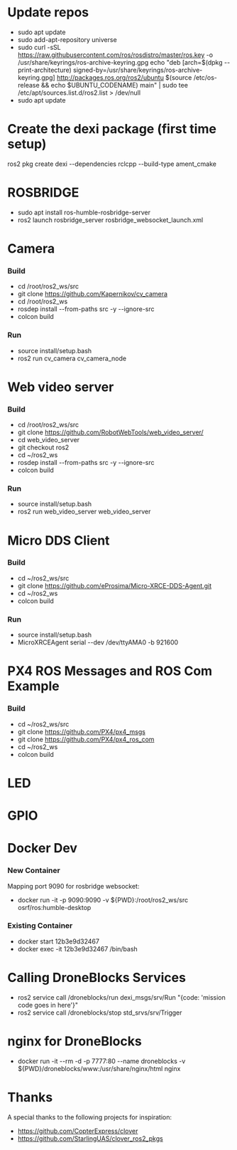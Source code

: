 # Update repos

- sudo apt update
- sudo add-apt-repository universe
- sudo curl -sSL https://raw.githubusercontent.com/ros/rosdistro/master/ros.key -o /usr/share/keyrings/ros-archive-keyring.gpg
  echo "deb [arch=$(dpkg --print-architecture) signed-by=/usr/share/keyrings/ros-archive-keyring.gpg] http://packages.ros.org/ros2/ubuntu $(source /etc/os-release && echo $UBUNTU_CODENAME) main" | sudo tee /etc/apt/sources.list.d/ros2.list > /dev/null
- sudo apt update

# Create the dexi package (first time setup)

ros2 pkg create dexi --dependencies rclcpp --build-type ament_cmake

# ROSBRIDGE

- sudo apt install ros-humble-rosbridge-server
- ros2 launch rosbridge_server rosbridge_websocket_launch.xml

# Camera

### Build

- cd /root/ros2_ws/src
- git clone https://github.com/Kapernikov/cv_camera
- cd /root/ros2_ws
- rosdep install --from-paths src -y --ignore-src
- colcon build

### Run

- source install/setup.bash
- ros2 run cv_camera cv_camera_node

# Web video server

### Build

- cd /root/ros2_ws/src
- git clone https://github.com/RobotWebTools/web_video_server/
- cd web_video_server
- git checkout ros2
- cd ~/ros2_ws
- rosdep install --from-paths src -y --ignore-src
- colcon build

### Run

- source install/setup.bash
- ros2 run web_video_server web_video_server

# Micro DDS Client

### Build

- cd ~/ros2_ws/src
- git clone https://github.com/eProsima/Micro-XRCE-DDS-Agent.git
- cd ~/ros2_ws
- colcon build

### Run

- source install/setup.bash
- MicroXRCEAgent serial --dev /dev/ttyAMA0 -b 921600

# PX4 ROS Messages and ROS Com Example

### Build

- cd ~/ros2_ws/src
- git clone https://github.com/PX4/px4_msgs
- git clone https://github.com/PX4/px4_ros_com
- cd ~/ros2_ws
- colcon build

# LED

# GPIO

# Docker Dev

### New Container

Mapping port 9090 for rosbridge websocket:

- docker run -it -p 9090:9090 -v ${PWD}:/root/ros2_ws/src osrf/ros:humble-desktop

### Existing Container

- docker start 12b3e9d32467
- docker exec -it 12b3e9d32467 /bin/bash

# Calling DroneBlocks Services

- ros2 service call /droneblocks/run dexi_msgs/srv/Run "{code: 'mission code goes in here'}"
- ros2 service call /droneblocks/stop std_srvs/srv/Trigger

# nginx for DroneBlocks

- docker run -it --rm -d -p 7777:80 --name droneblocks -v ${PWD}/droneblocks/www:/usr/share/nginx/html nginx

# Thanks

A special thanks to the following projects for inspiration:

- https://github.com/CopterExpress/clover
- https://github.com/StarlingUAS/clover_ros2_pkgs
